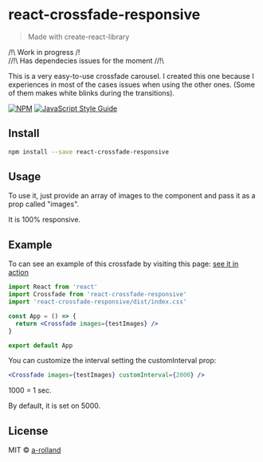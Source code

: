 # react-crossfade-responsive

> Made with create-react-library

/!\ Work in progress /!\
//!\ Has dependecies issues for the moment //!\

This is a very easy-to-use crossfade carousel. I created this one because I experiences in most of the cases issues when using the other ones. (Some of them makes white blinks during the transitions).

[![NPM](https://img.shields.io/npm/v/react-crossfade-responsive.svg)](https://www.npmjs.com/package/react-crossfade-responsive) [![JavaScript Style Guide](https://img.shields.io/badge/code_style-standard-brightgreen.svg)](https://standardjs.com)

## Install

```bash
npm install --save react-crossfade-responsive
```

## Usage

To use it, just provide an array of images to the component and pass it as a prop called "images".

It is 100% responsive.

## Example

To can see an example of this crossfade by visiting this page: [see it in action](https://a-rolland.github.io/react-crossfade-responsive/)


```jsx
import React from 'react'
import Crossfade from 'react-crossfade-responsive'
import 'react-crossfade-responsive/dist/index.css'

const App = () => {
  return <Crossfade images={testImages} />
}

export default App
```

You can customize the interval setting the customInterval prop:

```jsx
<Crossfade images={testImages} customInterval={2000} />
```

1000 = 1 sec.

By default, it is set on 5000.

## License

MIT © [a-rolland](https://github.com/a-rolland)
